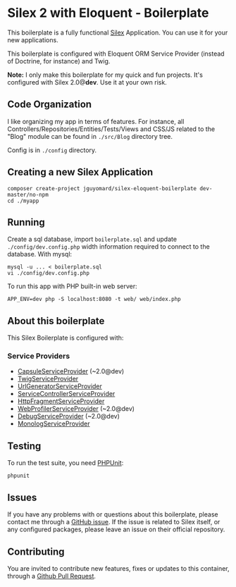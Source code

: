 # Silex 2 with Eloquent - Boilerplate

This boilerplate is a fully functional [Silex](http://silex.sensiolabs.org/) Application. You can use it for your new applications.

This boilerplate is configured with Eloquent ORM Service Provider (instead of Doctrine, for instance) and Twig.


**Note:** I only make this boilerplate for my quick and fun projects.
It's configured with Silex 2.0@**dev**. Use it at your own risk.

## Code Organization

I like organizing my app in terms of features.
For instance, all Controllers/Repositories/Entities/Tests/Views and CSS/JS related to the "Blog" module can be found in `./src/Blog` directory tree.

Config is in `./config` directory.

## Creating a new Silex Application

```
composer create-project jguyomard/silex-eloquent-boilerplate dev-master/no-npm
cd ./myapp
```

## Running

Create a sql database, import `boilerplate.sql` and update `./config/dev.config.php` width information required to connect to the database. With mysql:
```
mysql -u ... < boilerplate.sql
vi ./config/dev.config.php
```

To run this app with PHP built-in web server:
```
APP_ENV=dev php -S localhost:8080 -t web/ web/index.php
```

## About this boilerplate

This Silex Boilerplate is configured with:

### Service Providers

* [CapsuleServiceProvider](http://github.com/jguyomard/silex-capsule-eloquent/) (~2.0@dev)
* [TwigServiceProvider](http://silex.sensiolabs.org/doc/providers/twig.html)
* [UrlGeneratorServiceProvider](http://silex.sensiolabs.org/doc/providers/url_generator.html)
* [ServiceControllerServiceProvider](http://silex.sensiolabs.org/doc/providers/service_controller.html)
* [HttpFragmentServiceProvider](http://silex.sensiolabs.org/doc/providers/http_fragment.html)
* [WebProfilerServiceProvider](https://github.com/silexphp/Silex-WebProfiler) (~2.0@dev)
* [DebugServiceProvider](https://github.com/jeromemacias/Silex-Debug) (~2.0@dev)
* [MonologServiceProvider](http://silex.sensiolabs.org/doc/providers/monolog.html)


## Testing

To run the test suite, you need [PHPUnit](https://phpunit.de/):

```
phpunit
```

## Issues

If you have any problems with or questions about this boilerplate, please contact me through a [GitHub issue](https://github.com/jguyomard/silex-eloquent-boilerplate/issues).
If the issue is related to Silex itself, or any configured packages, please leave an issue on their official repository.


## Contributing

You are invited to contribute new features, fixes or updates to this container, through a [Github Pull Request](https://github.com/jguyomard/silex-eloquent-boilerplate/pulls).
